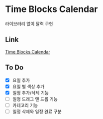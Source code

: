 # Time Blocks Calendar

라이브러리 없이 달력 구현

## Link
[Time Blocks Calendar](https://chchaeun.github.io/time-blocks-calendar)

## To Do

- [x] 요일 추가
- [x] 요일 별 색상 추가
- [x] 일정 추가/삭제 기능
- [ ] 일정 드래그 앤 드롭 기능
- [ ] 카테고리 기능
- [ ] 일정 삭제와 일정 완료 구분
